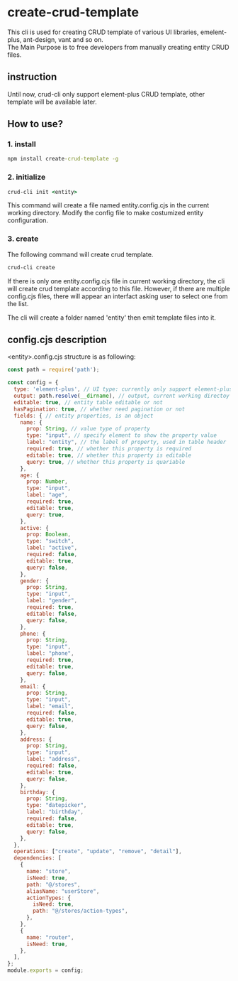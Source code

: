 # create-crud-template
This cli is used for creating CRUD template of various UI libraries, emelent-plus, ant-design, vant and so on.  
The Main Purpose is to free developers from manually creating entity CRUD files.

## instruction
Until now, crud-cli only support element-plus CRUD template, other template will be available later.

## How to use?
### 1. install
```cmd
npm install create-crud-template -g
```

### 2. initialize
```cmd
crud-cli init <entity>
```
This command will create a file named entity.config.cjs in the current working directory.
Modify the config file to make costumized entity configuration.

### 3. create

The following command will create crud template.
```cmd
crud-cli create
```
If there is only one entity.config.cjs file in current working directory, the cli will create crud template according to this file. However, if there are multiple config.cjs files, there will appear an interfact asking user to select one from the list.

The cli will create a folder named 'entity' then emit template files into it.

## config.cjs description
\<entity\>.config.cjs structure is as following:
```js
const path = require('path');

const config = {
  type: 'element-plus', // UI type: currently only support element-plus
  output: path.resolve(__dirname), // output, current working directoy
  editable: true, // entity table editable or not
  hasPagination: true, // whether need pagination or not
  fields: { // entity properties, is an object
    name: {
      prop: String, // value type of property
      type: "input", // specify element to show the property value 
      label: "entity", // the label of property, used in table header
      required: true, // whether this property is required
      editable: true, // whether this property is editable
      query: true, // whether this property is quariable
    },
    age: {
      prop: Number,
      type: "input",
      label: "age",
      required: true,
      editable: true,
      query: true,
    },
    active: {
      prop: Boolean,
      type: "switch",
      label: "active",
      required: false,
      editable: true,
      query: false,
    },
    gender: {
      prop: String,
      type: "input",
      label: "gender",
      required: true,
      editable: false,
      query: false,
    },
    phone: {
      prop: String,
      type: "input",
      label: "phone",
      required: true,
      editable: true,
      query: false,
    },
    email: {
      prop: String,
      type: "input",
      label: "email",
      required: false,
      editable: true,
      query: false,
    },
    address: {
      prop: String,
      type: "input",
      label: "address",
      required: false,
      editable: true,
      query: false,
    },
    birthday: {
      prop: String,
      type: "datepicker",
      label: "birthday",
      required: false,
      editable: true,
      query: false,
    },
  },
  operations: ["create", "update", "remove", "detail"],
  dependencies: [
    {
      name: "store",
      isNeed: true,
      path: "@/stores",
      aliasName: "userStore",
      actionTypes: {
        isNeed: true,
        path: "@/stores/action-types",
      },
    },
    {
      name: "router",
      isNeed: true,
    },
  ],
};
module.exports = config;

```
